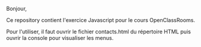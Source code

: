Bonjour,

Ce repository contient l'exercice Javascript pour le cours OpenClassRooms.

Pour l'utiliser, il faut ouvrir le fichier contacts.html du répertoire HTML puis ouvrir la console pour visualiser les menus.
